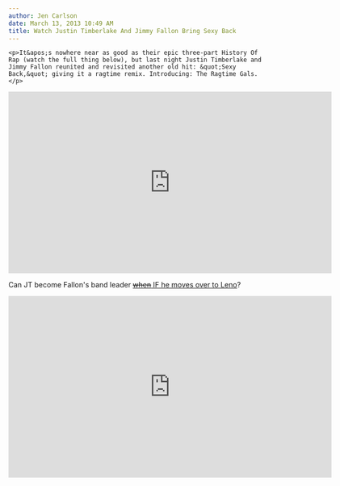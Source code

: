 ```yaml
---
author: Jen Carlson
date: March 13, 2013 10:49 AM
title: Watch Justin Timberlake And Jimmy Fallon Bring Sexy Back
---
```



	
	
	
	<p>It&apos;s nowhere near as good as their epic three-part History Of Rap (watch the full thing below), but last night Justin Timberlake and Jimmy Fallon reunited and revisited another old hit: &quot;Sexy Back,&quot; giving it a ragtime remix. Introducing: The Ragtime Gals.</p>

<p><iframe width="640" height="360" src="https://web.archive.org/web/20130317012836if_/http://www.youtube-nocookie.com/embed/UD8tGWIqA-c" frameborder="0" allowfullscreen></iframe></p>

<p>Can JT become Fallon&apos;s band leader <a href="https://web.archive.org/web/20130317012836/http://gothamist.com/2013/03/02/report_nbc_wants_to_replace_jay_len.php"><strike>when</strike> IF he moves over to Leno</a>?</p>

<p><iframe width="640" height="360" src="https://web.archive.org/web/20130317012836if_/http://www.youtube-nocookie.com/embed/twqlS2_El7g" frameborder="0" allowfullscreen></iframe></p>
	
	
	
	
	
